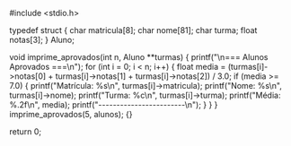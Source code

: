 #include <stdio.h>

typedef struct {
    char matricula[8];
    char nome[81];
    char turma;
    float notas[3];
} Aluno;

void imprime_aprovados(int n, Aluno **turmas) {
    printf("\n=== Alunos Aprovados ===\n");
    for (int i = 0; i < n; i++) {
        float media = (turmas[i]->notas[0] + turmas[i]->notas[1] + turmas[i]->notas[2]) / 3.0;
        if (media >= 7.0) {
            printf("Matrícula: %s\n", turmas[i]->matricula);
            printf("Nome: %s\n", turmas[i]->nome);
            printf("Turma: %c\n", turmas[i]->turma);
            printf("Média: %.2f\n", media);
            printf("------------------------\n");
        }
    }
}
imprime_aprovados(5, alunos);
{} 

return 0; 